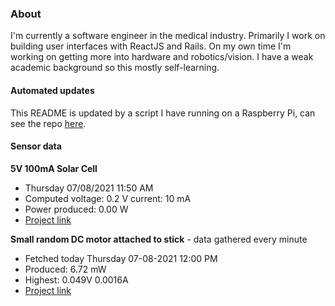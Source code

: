 ### About
I'm currently a software engineer in the medical industry. Primarily I work on building user interfaces with ReactJS and Rails. On my own time I'm working on getting more into hardware and robotics/vision. I have a weak academic background so this mostly self-learning.

#### Automated updates
This README is updated by a script I have running on a Raspberry Pi, can see the repo [here](https://github.com/jdc-cunningham/raspi-git-repo-updater).

#### Sensor data
**5V 100mA Solar Cell**
- Thursday 07/08/2021 11:50 AM
- Computed voltage: 0.2 V current: 10 mA
- Power produced: 0.00 W
- [Project link](https://github.com/jdc-cunningham/raspisolarplotter)

**Small random DC motor attached to stick** - data gathered every minute
- Fetched today Thursday 07-08-2021 12:00 PM
- Produced: 6.72 mW
- Highest: 0.049V 0.0016A
- [Project link](https://github.com/jdc-cunningham/turbine-raspi)